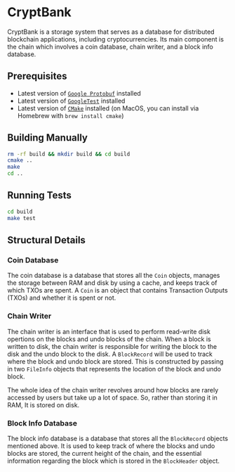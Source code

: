 # CryptBank

CryptBank is a storage system that serves as a database for distributed blockchain applications, including cryptocurrencies. Its main component is the chain which involves a coin database, chain writer, and a block info database. 

## Prerequisites

* Latest version of [`Google Protobuf`](https://github.com/protocolbuffers/protobuf/blob/master/src/README.md) installed
* Latest version of [`GoogleTest`](https://github.com/google/googletest/blob/master/README.md) installed
* Latest version of [`CMake`](https://cmake.org/cmake/help/latest/command/cmake.html) installed (on MacOS, you can install via Homebrew with `brew install cmake`)

## Building Manually

```bash
rm -rf build && mkdir build && cd build
cmake ..
make
cd ..
```

## Running Tests
```bash
cd build
make test
```

## Structural Details

### Coin Database

The coin database is a database that stores all the `Coin` objects, manages the storage between RAM and disk by using a cache, and keeps track of which TXOs are spent. A `Coin` is an object that contains Transaction Outputs (TXOs) and whether it is spent or not.

### Chain Writer

The chain writer is an interface that is used to perform read-write disk opertions on the blocks and undo blocks of the chain. When a block is written to disk, the chain writer is responsible for writing the block to the disk and the undo block to the disk. A `BlockRecord` will be used to track where the block and undo block are stored. This is constructed by passing in two `FileInfo` objects that represents the location of the block and undo block.

The whole idea of the chain writer revolves around how blocks are rarely accessed by users but take up a lot of space. So, rather than storing it in RAM, It is stored on disk.


### Block Info Database

The block info database is a database that stores all the `BlockRecord` objects mentioned above. It is used to keep track of where the blocks and undo blocks are stored, the current height of the chain, and the essential information regarding the block which is stored in the `BlockHeader` object.
